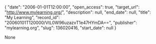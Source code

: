 {
  "date": "2006-01-01T12:00:00", 
  "open_access": true, 
  "target_url": "http://www.mylearning.org/", 
  "description": null, 
  "end_date": null, 
  "title": "My Learning", 
  "record_id": "20060101T120000/VtL0W96uzazvT1e47HYmDA==", 
  "publisher": "mylearning.org", 
  "slug": 136020416, 
  "start_date": null
}

None